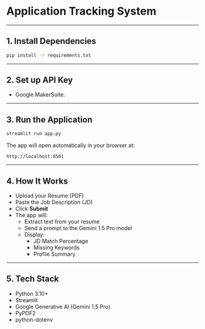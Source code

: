 
# Application Tracking System 

---

## 1. Install Dependencies
```bash
pip install -r requirements.txt
```

---

## 2. Set up API Key
- Google MakerSuite.

---

## 3. Run the Application
```bash
streamlit run app.py
```
The app will open automatically in your browser at:
```
http://localhost:8501
```

---

## 4. How It Works
- Upload your Resume (PDF)
- Paste the Job Description (JD)
- Click **Submit**
- The app will:
  - Extract text from your resume
  - Send a prompt to the Gemini 1.5 Pro model
  - Display:
    - JD Match Percentage
    - Missing Keywords
    - Profile Summary

---

## 5. Tech Stack
- Python 3.10+
- Streamlit
- Google Generative AI (Gemini 1.5 Pro)
- PyPDF2
- python-dotenv

